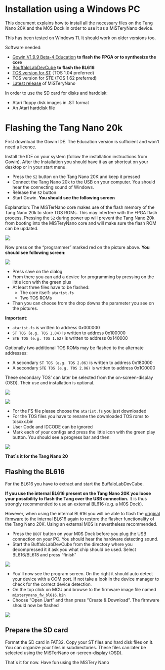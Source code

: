 # Installation using a Windows PC

This document explains how to install all the necessary files on the
Tang Nano 20K and the M0S Dock in order to use it as a MiSTeryNano
device.

This has been tested on Windows 11. It should work on older versions too.

Software needed:

  - [Gowin V1.9.9 Beta-4 Education](https://www.gowinsemi.com/en/support/home/) **to flash the FPGA or to synthesize the core**
  - [BouffaloLabDevCube](https://dev.bouffalolab.com/download) **to flash the BL616**
  - [TOS version for ST](https://www.atariworld.org/tos-rom/) (TOS 1.04 preferred)
  - TOS version for STE (TOS 1.62 preferred)
  - [Latest release](https://github.com/harbaum/MiSTeryNano/releases/latest) of MiSTeryNano

In order to use the SD card for disks and harddisk:

  - Atari floppy disk images in .ST format
  - An Atari harddisk file

# Flashing the Tang Nano 20k

First download the Gowin IDE. The Education version is sufficient and
won't need a licence.

Install the IDE on your system (follow the installation instructions
from Gowin).  After the Installation you should have it as an shortcut
on your desktop or in your start menu.

 - Press the ```S2``` button on the Tang Nano 20K and keep it pressed
 - Connect the Tang Nano 20k to the USB on your computer. You should hear the connecting sound of Windows.
 - Release the ```S2``` button
 - Start Gowin. **You should see the following screen**

Explanation: The MiSTerNano core makes use of the flash memory of the
Tang Nano 20k to store TOS ROMs. This may interfere with the FPGA
flash process. Pressing the ```S2``` during power up will prevent the
Tang Nano 20k from booting into the MiSTeryNano core and will make sure
the flash ROM can be updated.

![](https://github.com/harbaum/MiSTeryNano/blob/main/images/gowin1.jpg)

Now press on the “programmer” marked red on the picture above. **You
should see following screen:**

![](https://github.com/harbaum/MiSTeryNano/blob/main/images/device.png)

-   Press save on the dialog
-   From there you can add a device for programming by pressing on the little
    icon with the green plus
-   At least three files have to be flashed:
    - The core itself: ```atarist.fs```
    - Two TOS ROMs
-   Than you can choose from the drop downs the parameter you see on the
    pictures.

**Important**:

  - ```atarist.fs``` is written to address 0x000000
  - ```ST TOS (e.g. TOS 1.04)``` is written to address 0x100000
  - ```STE TOS (e.g. TOS 1.62)``` is written to address 0x140000

Optionally two additional TOS ROMs may be flashed to the alternate
addresses:

  - A secondary ```ST TOS (e.g. TOS 2.06)``` is written to address 0x180000
  - A secondary ```STE TOS (e.g. TOS 2.06)``` is written to address 0x1C0000

These secondary TOS' can later be selected from the on-screen-display (OSD).
Their use and installation is optional.

![](https://github.com/harbaum/MiSTeryNano/blob/main/images/flash_tos_104.png)

![](https://github.com/harbaum/MiSTeryNano/blob/main/images/flash_tos_206.png)

  - For the FS file please choose the ```atarist.fs``` you just downloaded
  - For the TOS files you have to rename the downloaded TOS roms to tosxxx.bin
  - User Code and IDCODE can be ignored
  - Mark each of your configs and press the little icon with the green play
    button. You should see a progress bar and then:

![](https://github.com/harbaum/MiSTeryNano/blob/main/images/flash_success.png)

**That´s it for the Tang Nano 20**

## Flashing the BL616

For the BL616 you have to extract and start the BuffaloLabDevCube. 

**If you use the internal BL616 present on the Tang Nano 20K you loose
your possibility to flash the Tang over the USB connection.** It is thus
strongly recommended to use an external BL616 (e.g. a M0S Dock).

However, when using the internal BL616 you will be able to flash the
[original firmware](firmware/friend_20k)
to the internal BL616 again to restore the flasher functionality of
the Tang Nano 20K. Using an external M0S is nevertheless recommended.

-   Press the ```BOOT``` button on your M0S Dock before you plug the USB connection
    on your PC. You should hear the hardware detecting sound.
-   Start the BuffaloLabDevCube from the directory where you decompressed it it
    ask you what chip should be used. Select BL616/BL618 and press “finish”

![](https://github.com/harbaum/MiSTeryNano/blob/main/images/buffstart.png)

- You'll now see the program screen. On the right it should auto detect your
  device with a COM port. If not take a look in the device manager to check for
  the correct device detection.
- On the top click on MCU and browse to the firmware image file named
  ```misterynano_fw_bl616.bin```
- Choose “Open Uart” and than press “Create & Download”. The firmware should now be
  flashed

![](https://github.com/harbaum/MiSTeryNano/blob/main/images/bufffinish.png)

## Prepare the SD card

Format the SD card in FAT32. Copy your ST files and hard disk files on
it. You can organize your files in subdirectories. These files can later
be selected using the MiSTerNano on-screen-display (OSD).

That´s it for now. Have fun using the MiSTery Nano
